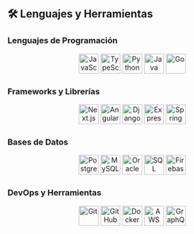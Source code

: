 ## 🛠️ Lenguajes y Herramientas

### Lenguajes de Programación
<p align="center">
  <img src="https://cdn.simpleicons.org/javascript/000000" height="40" alt="JavaScript" />
  <img src="https://cdn.simpleicons.org/typescript/3178C6" height="40" alt="TypeScript" />
  <img src="https://cdn.simpleicons.org/python/3776AB" height="40" alt="Python" />
  <img src="https://cdn.jsdelivr.net/gh/devicons/devicon/icons/java/java-original.svg" height="40" alt="Java" />
  <img src="https://cdn.simpleicons.org/go/00ADD8" height="40" alt="Go" />
</p>

### Frameworks y Librerías
<p align="center">
  <img src="https://cdn.simpleicons.org/nextdotjs/000000" height="40" alt="Next.js" />
  <img src="https://cdn.simpleicons.org/angular/DD0031" height="40" alt="Angular" />
  <img src="https://cdn.simpleicons.org/django/092D3E" height="40" alt="Django" />
  <img src="https://cdn.simpleicons.org/express/000000" height="40" alt="Express.js" />
  <img src="https://cdn.simpleicons.org/spring/6DB33F" height="40" alt="Spring" />
</p>

### Bases de Datos
<p align="center">
  <img src="https://cdn.simpleicons.org/postgresql/336791" height="40" alt="PostgreSQL" />
  <img src="https://cdn.simpleicons.org/mysql/4479A1" height="40" alt="MySQL" />
  <img src="https://cdn.simpleicons.org/oracle/F80000" height="40" alt="Oracle" />
  <img src="https://cdn.jsdelivr.net/gh/devicons/devicon/icons/microsoftsqlserver/microsoftsqlserver-plain.svg" height="40" alt="SQL Server" />
  <img src="https://cdn.simpleicons.org/firebase/FFCA28" height="40" alt="Firebase" />
</p>

### DevOps y Herramientas
<p align="center">
  <img src="https://cdn.simpleicons.org/git/F05032" height="40" alt="Git" />
  <img src="https://cdn.simpleicons.org/github/181717" height="40" alt="GitHub" />
  <img src="https://cdn.jsdelivr.net/gh/devicons/devicon/icons/docker/docker-original.svg" height="40" alt="Docker" />
  <img src="https://cdn.jsdelivr.net/gh/devicons/devicon/icons/amazonwebservices/amazonwebservices-original.svg" height="40" alt="AWS" />
  <img src="https://cdn.simpleicons.org/graphql/E434AA" height="40" alt="GraphQL" />
</p>
